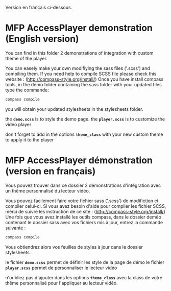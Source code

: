 Version en français ci-dessous.

# MFP AccessPlayer demonstration (English version)

You can find in this folder 2 demonstrations of integration with custom theme of the player.

You can easely make your own modifiying the sass files ('.scss') and compiling them. If you need help to compile SCSS file please check this website : (http://compass-style.org/install/)
Once you have install compass tools, in the demo folder containing the sass folder with your updated files type the commande: 
```bash
compass compile
```
you will obtain your updated stylesheets in the stylesheets folder.

the **`demo.scss`** is to style the demo page.
the **`player.scss`** is to customize the video player

don't forget to add in the options **`theme_class`** with your new custom theme to apply it to the player

# MFP AccessPlayer démonstration (version en français)

Vous pouvez trouver dans ce dossier 2 démonstrations d'intégration avec un thême personnalisé du lecteur vidéo.

Vous pouvez facilement faire votre fichier sass ('.scss') de modifiction et compiler celui-ci. Si vous avez besoin d'aide pour compiler les fichier SCSS, merci de suivre les instruction de ce site : (http://compass-style.org/install/)
Une fois que vous avez installé les outils compass, dans le dossier deméo contenant le dossier sass avec vos fichiers mis à jour, entrez la commande suivante :

```bash
compass compile
```
Vous obtiendrez alors vos feuilles de styles à jour dans le dossier stylesheets.

le fichier **`demo.scss`** permet de définir les style de la page de démo
le fichier **`player.scss`** permet de personnaliser le lecteur vidéo

n'oubliez pas d'ajouter dans les options **`theme_class`** avec la class de votre thême personnalisé pour l'appliquer au lecteur vidéo.
